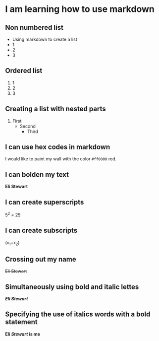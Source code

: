 # I am learning how to use markdown

## Non numbered list
- Using markdown to create a list
- 1
- 2
- 3

## Ordered list 
1. 1
2. 2
3. 3

## Creating a list with nested parts
1. First
    - Second
        - Third

## I can use hex codes in markdown
I would like to paint my wall with the color `#ff0000` red.

## I can bolden my text
**Eli Stewart**

## I can create superscripts
5<sup>2</sup> = 25

## I can create subscripts 
(x<sub>1</sub>+x<sub>2</sub>)

## Crossing out my name
~~Eli Stewart~~

## Simultaneously using bold and italic lettes
***Eli Stewart***

## Specifying the use of italics words with a bold statement
**Eli _Stewart_ is me**

